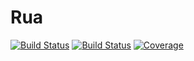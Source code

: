 # Rua

[![Build Status](https://travis-ci.com/Sara-cos/Rua.jl.svg?branch=master)](https://travis-ci.com/Sara-cos/Rua.jl)
[![Build Status](https://ci.appveyor.com/api/projects/status/github/Sara-cos/Rua.jl?svg=true)](https://ci.appveyor.com/project/Sara-cos/Rua-jl)
[![Coverage](https://codecov.io/gh/Sara-cos/Rua.jl/branch/master/graph/badge.svg)](https://codecov.io/gh/Sara-cos/Rua.jl)
